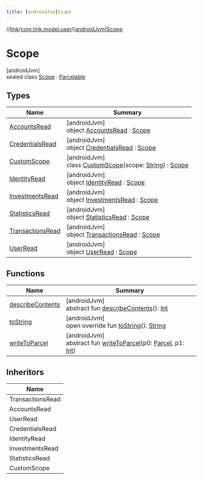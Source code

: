 ```yaml
---
title: [androidJvm]Scope
---
```

//[link](../../../index.html)/[com.tink.model.user](../index.html)/[[androidJvm]Scope](index.html)



# Scope



[androidJvm]\
sealed class [Scope](index.html) : [Parcelable](https://developer.android.com/reference/kotlin/android/os/Parcelable.html)



## Types


| Name | Summary |
|---|---|
| [AccountsRead](-accounts-read/index.html) | [androidJvm]<br>object [AccountsRead](-accounts-read/index.html) : [Scope](index.html) |
| [CredentialsRead](-credentials-read/index.html) | [androidJvm]<br>object [CredentialsRead](-credentials-read/index.html) : [Scope](index.html) |
| [CustomScope](-custom-scope/index.html) | [androidJvm]<br>class [CustomScope](-custom-scope/index.html)(scope: [String](https://kotlinlang.org/api/latest/jvm/stdlib/kotlin/-string/index.html)) : [Scope](index.html) |
| [IdentityRead](-identity-read/index.html) | [androidJvm]<br>object [IdentityRead](-identity-read/index.html) : [Scope](index.html) |
| [InvestmentsRead](-investments-read/index.html) | [androidJvm]<br>object [InvestmentsRead](-investments-read/index.html) : [Scope](index.html) |
| [StatisticsRead](-statistics-read/index.html) | [androidJvm]<br>object [StatisticsRead](-statistics-read/index.html) : [Scope](index.html) |
| [TransactionsRead](-transactions-read/index.html) | [androidJvm]<br>object [TransactionsRead](-transactions-read/index.html) : [Scope](index.html) |
| [UserRead](-user-read/index.html) | [androidJvm]<br>object [UserRead](-user-read/index.html) : [Scope](index.html) |


## Functions


| Name | Summary |
|---|---|
| [describeContents](../../com.tink.service.provider/[android-jvm]-provider-filter/index.html#-1578325224%2FFunctions%2F-812656150) | [androidJvm]<br>abstract fun [describeContents](../../com.tink.service.provider/[android-jvm]-provider-filter/index.html#-1578325224%2FFunctions%2F-812656150)(): [Int](https://kotlinlang.org/api/latest/jvm/stdlib/kotlin/-int/index.html) |
| [toString](to-string.html) | [androidJvm]<br>open override fun [toString](to-string.html)(): [String](https://kotlinlang.org/api/latest/jvm/stdlib/kotlin/-string/index.html) |
| [writeToParcel](../../com.tink.service.provider/[android-jvm]-provider-filter/index.html#-1754457655%2FFunctions%2F-812656150) | [androidJvm]<br>abstract fun [writeToParcel](../../com.tink.service.provider/[android-jvm]-provider-filter/index.html#-1754457655%2FFunctions%2F-812656150)(p0: [Parcel](https://developer.android.com/reference/kotlin/android/os/Parcel.html), p1: [Int](https://kotlinlang.org/api/latest/jvm/stdlib/kotlin/-int/index.html)) |


## Inheritors


| Name |
|---|
| TransactionsRead |
| AccountsRead |
| UserRead |
| CredentialsRead |
| IdentityRead |
| InvestmentsRead |
| StatisticsRead |
| CustomScope |

